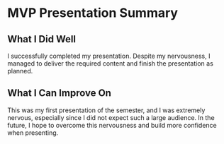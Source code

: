 
# MVP Presentation Summary

## What I Did Well
I successfully completed my presentation. Despite my nervousness, I managed to deliver the required content and finish the presentation as planned.

## What I Can Improve On
This was my first presentation of the semester, and I was extremely nervous, especially since I did not expect such a large audience. In the future, I hope to overcome this nervousness and build more confidence when presenting.
